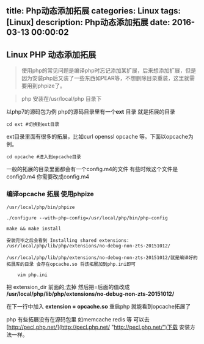 title: Php动态添加拓展
categories: Linux
tags: [Linux]
description: Php动态添加拓展
date: 2016-03-13 00:00:02 
---

## Linux PHP 动态添加拓展

> 使用php的常见问题是编译php时忘记添加某扩展，后来想添加扩展，但是因为安装php后又装了一些东西如PEAR等，不想删除目录重装，这里就需要用到phpize了。

<!--more-->

> php 安装在/usr/local/php 目录下

以php7的源码包为例 php的源码目录里有一个**ext** 目录 就是拓展的目录

	cd ext #切换到ext目录

ext目录里面有很多的拓展，比如curl openssl opcache 等。下面以opcache为例。

	cd opcache #进入到opcache目录

一般的拓展的目录里面都会有一个config.m4的文件  有些时候这个文件是config0.m4  你需要改成config.m4

	
### 编译opcache 拓展 使用phpize

	/usr/local/php/bin/phpize 

	./configure --with-php-config=/usr/local/php/bin/php-config
	
	make && make install 

	安装完毕之后会看到 Installing shared extensions:     /usr/local/php/lib/php/extensions/no-debug-non-zts-20151012/

	/usr/local/php/lib/php/extensions/no-debug-non-zts-20151012/就是编译好的拓展库的目录 会存在opcache.so 将该拓展加到php.ini即可

		vim php.ini

把 extension_dir 前面的;去掉 然后把=后面的值改成 **/usr/local/php/lib/php/extensions/no-debug-non-zts-20151012/**

在下一行中加入 **extension = opcache.so**  重启php 就能看到opcache拓展了


php 有些拓展没有在源码包里 如memcache redis 等 可以去[http://pecl.php.net/](http://pecl.php.net/ "http://pecl.php.net/")下载 安装方法一样。